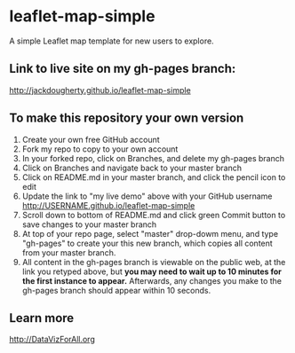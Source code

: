 # leaflet-map-simple
A simple Leaflet map template for new users to explore. 

## Link to live site on my gh-pages branch:
http://jackdougherty.github.io/leaflet-map-simple

## To make this repository your own version
1. Create your own free GitHub account
2. Fork my repo to copy to your own account
3. In your forked repo, click on Branches, and delete my gh-pages branch
4. Click on Branches and navigate back to your master branch
5. Click on README.md in your master branch, and click the pencil icon to edit
6. Update the link to "my live demo" above with your GitHub username
    http://USERNAME.github.io/leaflet-map-simple
7. Scroll down to bottom of README.md and click green Commit button to save changes to your master branch
8. At top of your repo page, select "master" drop-dowm menu, and type "gh-pages" to create your this new branch, which copies all content from your master branch.
9. All content in the gh-pages branch is viewable on the public web, at the link you retyped above, but **you may need to wait up to 10 minutes for the first instance to appear.** Afterwards, any changes you make to the gh-pages branch should appear within 10 seconds.

## Learn more
http://DataVizForAll.org
